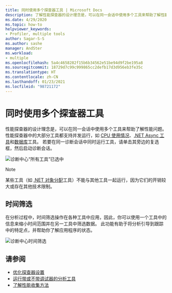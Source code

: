 ```yaml
---
title: 同时使用多个探查器工具 | Microsoft Docs
description: 了解性能探查器的设计理念是，可以在同一会话中使用多个工具来帮助了解性能问题。
ms.date: 4/29/2020
ms.topic: how-to
helpviewer_keywords:
- Profiler, multiple tools
author: Sagar-S-S
ms.author: sashe
manager: AndSter
ms.workload:
- multiple
ms.openlocfilehash: 5a4c4658282f15b6b34562e51be94d9f2be195a8
ms.sourcegitcommit: 18729d7c99c999865cc2defb17d3d956eb3fe35c
ms.translationtype: HT
ms.contentlocale: zh-CN
ms.lasthandoff: 01/23/2021
ms.locfileid: "98721172"
---
```

# <a name="using-multiple-profiler-tools-simultaneously"></a>同时使用多个探查器工具

性能探查器的设计理念是，可以在同一会话中使用多个工具来帮助了解性能问题。 性能探查器中的大部分工具都支持并发运行，如 [CPU 使用情况](../profiling/cpu-usage.md)、[.NET Async 工具](../profiling/analyze-async.md)和[数据库](../profiling/analyze-database.md)工具。 若要在同一诊断会话中同时运行工具，请单击其旁边的复选框，然后启动诊断会话。

![诊断中心“所有工具”已选中](../profiling/media/diaghuballtoolsselected.png "诊断中心“所有工具”已选中")

>[!NOTE]
>某些工具（如 [.NET 对象分配](../profiling/dotnet-alloc-tool.md)工具）不能与其他工具一起运行，因为它们的开销较大或存在其他技术限制。

## <a name="time-filtering"></a>时间筛选 

在分析过程中，时间筛选操作在各种工具中应用，因此，你可以使用一个工具中的信息来缩小时间范围并在另一工具中筛选数据。 此功能有助于将分析引导到跟踪中的特定点，并帮助你了解应用程序的状态。

![诊断中心时间筛选](../profiling/media/diaghubtimefiltering.png "诊断中心时间筛选")

## <a name="see-also"></a>请参阅

- [优化探查器设置](../profiling/optimize-profiler-settings.md)
- [运行带或不带调试器的分析工具](../profiling/running-profiling-tools-with-or-without-the-debugger.md)
- [了解性能收集方法](../profiling/understanding-performance-collection-methods-perf-profiler.md)
